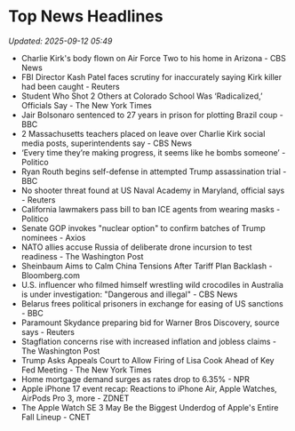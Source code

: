 # Top News Headlines

_Updated: 2025-09-12 05:49_

- Charlie Kirk's body flown on Air Force Two to his home in Arizona - CBS News
- FBI Director Kash Patel faces scrutiny for inaccurately saying Kirk killer had been caught - Reuters
- Student Who Shot 2 Others at Colorado School Was ‘Radicalized,’ Officials Say - The New York Times
- Jair Bolsonaro sentenced to 27 years in prison for plotting Brazil coup - BBC
- 2 Massachusetts teachers placed on leave over Charlie Kirk social media posts, superintendents say - CBS News
- ‘Every time they’re making progress, it seems like he bombs someone’ - Politico
- Ryan Routh begins self-defense in attempted Trump assassination trial - BBC
- No shooter threat found at US Naval Academy in Maryland, official says - Reuters
- California lawmakers pass bill to ban ICE agents from wearing masks - Politico
- Senate GOP invokes "nuclear option" to confirm batches of Trump nominees - Axios
- NATO allies accuse Russia of deliberate drone incursion to test readiness - The Washington Post
- Sheinbaum Aims to Calm China Tensions After Tariff Plan Backlash - Bloomberg.com
- U.S. influencer who filmed himself wrestling wild crocodiles in Australia is under investigation: "Dangerous and illegal" - CBS News
- Belarus frees political prisoners in exchange for easing of US sanctions - BBC
- Paramount Skydance preparing bid for Warner Bros Discovery, source says - Reuters
- Stagflation concerns rise with increased inflation and jobless claims - The Washington Post
- Trump Asks Appeals Court to Allow Firing of Lisa Cook Ahead of Key Fed Meeting - The New York Times
- Home mortgage demand surges as rates drop to 6.35% - NPR
- Apple iPhone 17 event recap: Reactions to iPhone Air, Apple Watches, AirPods Pro 3, more - ZDNET
- The Apple Watch SE 3 May Be the Biggest Underdog of Apple's Entire Fall Lineup - CNET